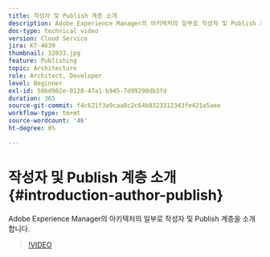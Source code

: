 ```yaml
---
title: 작성자 및 Publish 계층 소개
description: Adobe Experience Manager의 아키텍처의 일부로 작성자 및 Publish 계층을 소개합니다.
doc-type: technical video
version: Cloud Service
jira: KT-4639
thumbnail: 32033.jpg
feature: Publishing
topic: Architecture
role: Architect, Developer
level: Beginner
exl-id: 586d982e-0128-47a1-b945-7d99298db3fd
duration: 365
source-git-commit: f4c621f3a9caa8c2c64b8323312343fe421a5aee
workflow-type: tm+mt
source-wordcount: '46'
ht-degree: 0%

---
```


# 작성자 및 Publish 계층 소개 {#introduction-author-publish}

Adobe Experience Manager의 아키텍처의 일부로 작성자 및 Publish 계층을 소개합니다.

>[!VIDEO](https://video.tv.adobe.com/v/32033?quality=12&learn=on)
